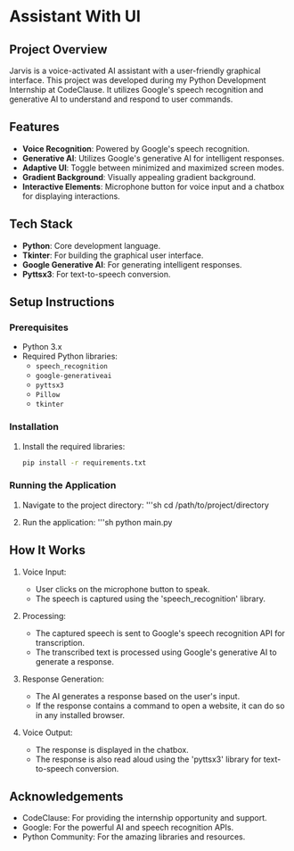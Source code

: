 # Assistant With UI


## Project Overview

Jarvis is a voice-activated AI assistant with a user-friendly graphical interface. This project was developed during my Python Development Internship at CodeClause. It utilizes Google's speech recognition and generative AI to understand and respond to user commands.

## Features

- **Voice Recognition**: Powered by Google's speech recognition.
- **Generative AI**: Utilizes Google's generative AI for intelligent responses.
- **Adaptive UI**: Toggle between minimized and maximized screen modes.
- **Gradient Background**: Visually appealing gradient background.
- **Interactive Elements**: Microphone button for voice input and a chatbox for displaying interactions.

## Tech Stack

- **Python**: Core development language.
- **Tkinter**: For building the graphical user interface.
- **Google Generative AI**: For generating intelligent responses.
- **Pyttsx3**: For text-to-speech conversion.

## Setup Instructions

### Prerequisites

- Python 3.x
- Required Python libraries:
  - `speech_recognition`
  - `google-generativeai`
  - `pyttsx3`
  - `Pillow`
  - `tkinter`

### Installation

1. Install the required libraries:

   ```sh
   pip install -r requirements.txt

### Running the Application

1. Navigate to the project directory:
    '''sh
    cd /path/to/project/directory

2. Run the application:
    '''sh
    python main.py

## How It Works

1. Voice Input: 
    * User clicks on the microphone button to speak.
    * The speech is captured using the 'speech_recognition' library.

2. Processing:
    * The captured speech is sent to Google's speech recognition API for transcription.
    * The transcribed text is processed using Google's generative AI to generate a response.

3. Response Generation:
    * The AI generates a response based on the user's input.
    * If the response contains a command to open a website, it can do so in any installed browser.

4. Voice Output:
    * The response is displayed in the chatbox.
    * The response is also read aloud using the 'pyttsx3' library for text-to-speech conversion.

## Acknowledgements
* CodeClause: For providing the internship opportunity and support.
* Google: For the powerful AI and speech recognition APIs.
* Python Community: For the amazing libraries and resources.